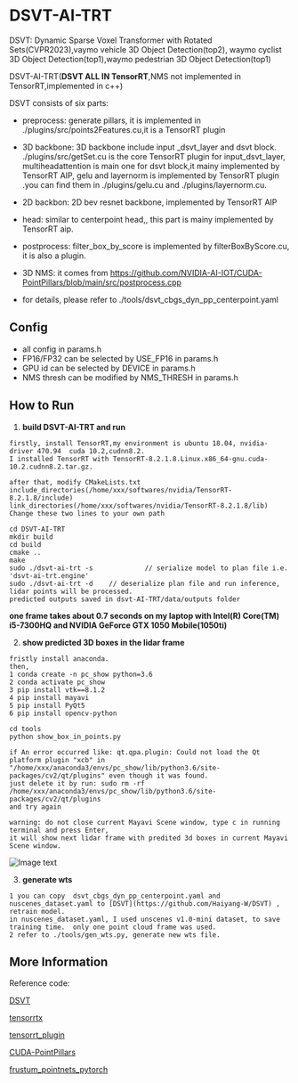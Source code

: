 # DSVT-AI-TRT
DSVT: Dynamic Sparse Voxel Transformer with Rotated Sets(CVPR2023),vaymo vehicle 3D Object Detection(top2), waymo cyclist 3D Object Detection(top1),waymo pedestrian 3D Object Detection(top1)

DSVT-AI-TRT(**DSVT   ALL IN TensorRT**,NMS not implemented in TensorRT,implemented in c++) 

DSVT  consists of six parts:
- preprocess: generate pillars, it is implemented in ./plugins/src/points2Features.cu,it is a TensorRT plugin
- 3D backbone: 3D backbone include input _dsvt_layer and dsvt block.    ./plugins/src/getSet.cu is the core TensorRT plugin for input_dsvt_layer,  multiheadattention is  main one for dsvt block,it mainy implemented by TensorRT AIP, gelu and layernorm is implemented by  TensorRT plugin .you can find them in ./plugins/gelu.cu and ./plugins/layernorm.cu.
- 2D backbon: 2D bev resnet backbone, implemented by TensorRT AIP
- head: similar to centerpoint head,, this part is mainy implemented by TensorRT aip.
- postprocess: filter_box_by_score is implemented by filterBoxByScore.cu, it is also a plugin.
- 3D NMS: it comes from  https://github.com/NVIDIA-AI-IOT/CUDA-PointPillars/blob/main/src/postprocess.cpp

- for details, please refer to ./tools/dsvt_cbgs_dyn_pp_centerpoint.yaml


## Config

- all config in params.h
- FP16/FP32 can be selected by USE_FP16 in params.h
- GPU id can be selected by DEVICE in params.h
- NMS thresh can be modified by NMS_THRESH in params.h

## How to Run

1. **build DSVT-AI-TRT and run**

```
firstly, install TensorRT,my environment is ubuntu 18.04, nvidia-driver 470.94  cuda 10.2,cudnn8.2.
I installed TensorRT with TensorRT-8.2.1.8.Linux.x86_64-gnu.cuda-10.2.cudnn8.2.tar.gz.

after that, modify CMakeLists.txt
include_directories(/home/xxx/softwares/nvidia/TensorRT-8.2.1.8/include)
link_directories(/home/xxx/softwares/nvidia/TensorRT-8.2.1.8/lib)
Change these two lines to your own path

cd DSVT-AI-TRT
mkdir build
cd build
cmake ..
make
sudo ./dsvt-ai-trt -s             // serialize model to plan file i.e. 'dsvt-ai-trt.engine'
sudo ./dsvt-ai-trt -d    // deserialize plan file and run inference, lidar points will be processed.
predicted outputs saved in dsvt-AI-TRT/data/outputs folder

```
**one frame takes about 0.7 seconds on my laptop with Intel(R) Core(TM) i5-7300HQ and NVIDIA GeForce GTX 1050 Mobile(1050ti)**

2. **show predicted 3D boxes in the lidar frame** 

```
fristly install anaconda.
then,
1 conda create -n pc_show python=3.6
2 conda activate pc_show
3 pip install vtk==8.1.2
4 pip install mayavi
5 pip install PyQt5
6 pip install opencv-python

cd tools
python show_box_in_points.py

if An error occurred like: qt.qpa.plugin: Could not load the Qt platform plugin "xcb" in "/home/xxx/anaconda3/envs/pc_show/lib/python3.6/site-packages/cv2/qt/plugins" even though it was found.
just delete it by run: sudo rm -rf /home/xxx/anaconda3/envs/pc_show/lib/python3.6/site-packages/cv2/qt/plugins
and try again

warning: do not close current Mayavi Scene window, type c in running terminal and press Enter,
it will show next lidar frame with predited 3d boxes in current Mayavi Scene window. 

```
![Image text](https://github.com/jingyue202205/DSVT-AI-TRT/blob/main/pics/000000_output.png)

3. **generate wts** 

```
1 you can copy  dsvt_cbgs_dyn_pp_centerpoint.yaml and nuscenes_dataset.yaml to [DSVT](https://github.com/Haiyang-W/DSVT) , retrain model.
in nuscenes_dataset.yaml, I used unscenes v1.0-mini dataset, to save training time.  only one point cloud frame was used.
2 refer to ./tools/gen_wts.py, generate new wts file.

```
## More Information

Reference code:

[DSVT](https://github.com/Haiyang-W/DSVT)  

[tensorrtx](https://github.com/wang-xinyu/tensorrtx) 

[tensorrt_plugin](https://github.com/NVIDIA/TensorRT/tree/main/plugin)

[CUDA-PointPillars](https://github.com/NVIDIA-AI-IOT/CUDA-PointPillars)

[frustum_pointnets_pytorch](https://github.com/simon3dv/frustum_pointnets_pytorch)





